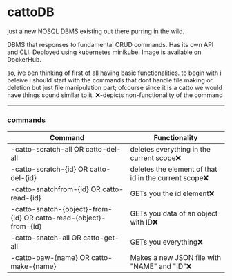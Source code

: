 # cattoDB
just a new NOSQL DBMS existing out there purring in the wild.

DBMS that responses to fundamental CRUD commands. Has its own API and CLI. Deployed using kubernetes minikube. Image is available on DockerHub.

so, ive ben thinking of first of all having basic functionalities.
to begin with i beleive i should start with the commands that dont handle file making or deletion but just file manipulation part; ofcourse since it is a catto we would have things sound similar to it.
❌-depicts non-functionality of the command
***
### commands
Command | Functionality
--------|--------------
-catto-scratch-all OR catto-del-all | deletes everything in the current scope❌
-catto-scratch-{id} OR catto-del-{id} | deletes the element of that id in the current scope❌
-catto-snatchfrom-{id} OR catto-read-{id} | GETs you the id element❌
-catto-snatch-{object}-from-{id} OR catto-read-{object}-from-{id} | GETs you data of an object with ID❌
-catto-snatch-all OR catto-get-all | GETs you everything❌
-catto-paw-{name} OR catto-make-{name} | Makes a new JSON file with "NAME" and "ID"❌



